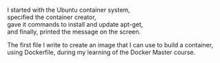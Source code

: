 I started with the Ubuntu container system,  
specified the container creator,  
gave it commands to install and update apt-get,  
and finally, printed the message on the screen.

The first file I write to create an image that I can use to build a container, using Dockerfile, during my learning of the Docker Master course.